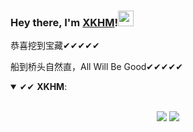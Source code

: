 ### Hey there, I'm [XKHM](https://xkhm.net)!<img src="https://media.giphy.com/media/hvRJCLFzcasrR4ia7z/giphy.gif" width="25px">

恭喜挖到宝藏✔✔✔✔✔

船到桥头自然直，All Will Be Good✔✔✔✔✔

<details open>
 <summary> ✔✔ <b>XKHM</b>: </summary>
<br>
<p align = "center">
  <img src = "https://github-readme-stats.vercel.app/api?username=recoluan&show_icons=true&theme=calm&line_height=33&hide_border=true&count_private=true">
  <img src = "https://github-readme-stats.vercel.app/api/top-langs/?username=recoluan&theme=calm&hide_border=true">
</p>
</details>


